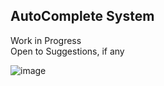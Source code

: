 ## AutoComplete System

Work in Progress <br>
Open to Suggestions, if any
<br>

![image](https://media1.giphy.com/media/kfR5iyQgmq7PoiFTAf/giphy.gif?cid=6c09b952wnezp2fmdyhcfpbfngy7do0fgizw636sclpns8zh&rid=giphy.gif&ct=s)
